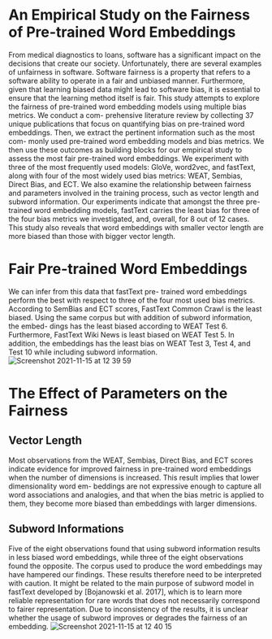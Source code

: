 # An Empirical Study on the Fairness of Pre-trained Word Embeddings
From medical diagnostics to loans, software has a significant impact on the decisions that create our society. Unfortunately, there are several examples of unfairness in software. Software fairness is a property that refers to a software ability to operate in a fair and unbiased manner. Furthermore, given that learning biased data might lead to software bias, it is essential to ensure that the learning method itself is fair.
This study attempts to explore the fairness of pre-trained word embedding models using multiple bias metrics. We conduct a com- prehensive literature review by collecting 37 unique publications that focus on quantifying bias on pre-trained word embeddings. Then, we extract the pertinent information such as the most com- monly used pre-trained word embedding models and bias metrics. We then use these outcomes as building blocks for our empirical study to assess the most fair pre-trained word embeddings. We experiment with three of the most frequently used models: GloVe, word2vec, and fastText, along with four of the most widely used bias metrics: WEAT, Sembias, Direct Bias, and ECT. We also examine the relationship between fairness and parameters involved in the training process, such as vector length and subword information. Our experiments indicate that amongst the three pre-trained word embedding models, fastText carries the least bias for three of the four bias metrics we investigated, and, overall, for 8 out of 12 cases. This study also reveals that word embeddings with smaller vector length are more biased than those with bigger vector length.

# Fair Pre-trained Word Embeddings
We can infer from this data that fastText pre- trained word embeddings perform the best with respect to three of the four most used bias metrics. According to SemBias and ECT scores, FastText Common Crawl is the least biased. Using the same corpus but with addition of subword information, the embed- dings has the least biased according to WEAT Test 6. Furthermore, FastText Wiki News is least biased on WEAT Test 5. In addition, the embeddings has the least bias on WEAT Test 3, Test 4, and Test 10 while including subword information.
![Screenshot 2021-11-15 at 12 39 59](https://user-images.githubusercontent.com/31917225/142721013-f58a51c0-3a96-4ca9-aca7-df87d8e3af3b.png)

# The Effect of Parameters on the Fairness
## Vector Length
Most observations from the WEAT, Sembias, Direct Bias, and ECT scores indicate evidence for improved fairness in pre-trained word embeddings when the number of dimensions is increased. This result implies that lower dimensionality word em- beddings are not expressive enough to capture all word associations and analogies, and that when the bias metric is applied to them, they become more biased than embeddings with larger dimensions.
## Subword Informations
Five of the eight observations found that using subword information results in less biased word embeddings, while three of the eight observations found the opposite. The corpus used to produce the word embeddings may have hampered our findings. These results therefore need to be interpreted with caution. It might be related to the main purpose of subword model in fastText developed by [Bojanowski et al. 2017], which is to learn more reliable representation for rare words that does not necessarily correspond to fairer representation. Due to inconsistency of the results, it is unclear whether the usage of subword improves or degrades the fairness of an embedding.
![Screenshot 2021-11-15 at 12 40 15](https://user-images.githubusercontent.com/31917225/142721025-aa152ec9-d364-4f06-b831-1b1b3de4291d.png)

